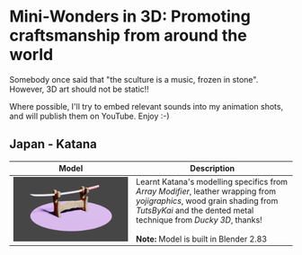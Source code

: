 # Mini-Wonders in 3D: Promoting craftsmanship from around the world
Somebody once said that "the sculture is a music, frozen in stone". However, 3D art should not be static!!

Where possible, I'll try to embed relevant sounds into my animation shots, and will publish them on YouTube. Enjoy :-)

## Japan - Katana
| Model | Description |
| --- | --- |
| ![Katana_Weapons](/images/Katana_static.png) | Learnt Katana's modelling specifics from *Array Modifier*, leather wrapping from *yojigraphics*, wood grain shading from *TutsByKai* and the dented metal technique from *Ducky 3D*, thanks! <br><br> **Note:** Model is built in Blender 2.83|
